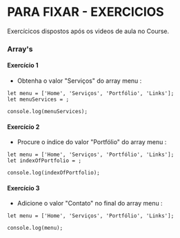 # PARA FIXAR - EXERCICIOS

Exercícicos dispostos após os videos de aula no Course.

### Array's

#### Exercício 1

* Obtenha o valor "Serviços" do array menu :
```
let menu = ['Home', 'Serviços', 'Portfólio', 'Links'];
let menuServices = ;

console.log(menuServices);
```

#### Exercício 2

* Procure o índice do valor "Portfólio" do array menu :

```
let menu = ['Home', 'Serviços', 'Portfólio', 'Links'];
let indexOfPortfolio = ;

console.log(indexOfPortfolio); 
```
#### Exercício 3

* Adicione o valor "Contato" no final do array menu :
```
let menu = ['Home', 'Serviços', 'Portfólio', 'Links'];

console.log(menu);
```